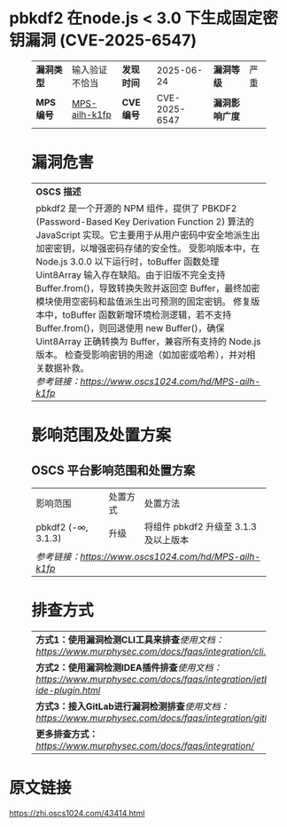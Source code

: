# pbkdf2 在node.js < 3.0 下生成固定密钥漏洞 (CVE-2025-6547)
<figure class="wp-block-table">
    <table>
        <tbody>
        <tr>
            <td><strong>漏洞类型</strong></td>
            <td>输入验证不恰当</td>
            <td><strong>发现时间</strong></td>
            <td>2025-06-24</td>
            <td><strong>漏洞等级</strong></td>
            <td>严重</td>
        </tr>
        <tr>
            <td><strong>MPS编号</strong></td>
            <td><a href="https://www.oscs1024.com/hd/MPS-ailh-k1fp">MPS-ailh-k1fp</a></td>
            <td><strong>CVE编号</strong></td>
            <td>CVE-2025-6547</td>
            <td><strong>漏洞影响广度</strong></td>
            <td></td>
        </tr>
        </tbody>
    </table>
</figure>


<figure class="wp-block-table">
    <h1 class="wp-block-heading">漏洞危害</h1>
    <table>
        <tbody>
        <tr>
            <td><strong>OSCS 描述</strong></td>
        </tr>
        <tr>
            <td>pbkdf2 是一个开源的 NPM 组件，提供了 PBKDF2 (Password-Based Key Derivation Function 2) 算法的 JavaScript 实现。它主要用于从用户密码中安全地派生出加密密钥，以增强密码存储的安全性。
受影响版本中，在 Node.js 3.0.0 以下运行时，toBuffer 函数处理 Uint8Array 输入存在缺陷。由于旧版不完全支持 Buffer.from()，导致转换失败并返回空 Buffer，最终加密模块使用空密码和盐值派生出可预测的固定密钥。
修复版本中，toBuffer 函数新增环境检测逻辑，若不支持 Buffer.from()，则回退使用 new Buffer()，确保 Uint8Array 正确转换为 Buffer，兼容所有支持的 Node.js 版本。
检查受影响密钥的用途（如加密或哈希），并对相关数据补救。<br><em>参考链接：<a
                    href="https://www.oscs1024.com/hd/MPS-ailh-k1fp">https://www.oscs1024.com/hd/MPS-ailh-k1fp</a></em>
            </td>
        </tr>
        </tbody>
    </table>
</figure>


<figure class="wp-block-table alignleft">
    <h1 class="wp-block-heading">影响范围及处置方案</h1>
    <h2 class="wp-block-heading"><strong>OSCS</strong> <strong>平台影响范围和处置方案</strong></h2>
    <table>
        <tbody>
        <tr>
            <td>影响范围</td>
            <td>处置方式</td>
            <td>处置方法</td>
        </tr>
        <tr><td rowspan="1">pbkdf2 (-∞, 3.1.3)</td><td>升级</td><td>将组件 pbkdf2 升级至 3.1.3 及以上版本</td></tr>
        <tr>
            <td colspan="3"><em>参考链接：</em><em><a
                    href="https://www.oscs1024.com/hd/MPS-ailh-k1fp">https://www.oscs1024.com/hd/MPS-ailh-k1fp</a></em></td>
        </tr>
        </tbody>
    </table>
</figure>


<figure class="wp-block-table">
    <h1 class="wp-block-heading">排查方式</h1>
    <table>
        <tbody>
        <tr>
            <td><strong>方式1：使用漏洞检测CLI工具来排查</strong><em>使用文档：<a
                    href="https://www.murphysec.com/docs/faqs/integration/cli.html">https://www.murphysec.com/docs/faqs/integration/cli.html</a></em>
            </td>
        </tr>
        <tr>
            <td><strong>方式2：使用漏洞检测IDEA插件排查</strong><em>使用文档：<a
                    href="https://www.murphysec.com/docs/faqs/integration/jetbrains-ide-plugin.html">https://www.murphysec.com/docs/faqs/integration/jetbrains-ide-plugin.html</a></em>
            </td>
        </tr>
        <tr>
            <td><strong>方式3：接入GitLab进行漏洞检测排查</strong><em>使用文档：<a
                    href="https://www.murphysec.com/docs/faqs/integration/gitlab.html">https://www.murphysec.com/docs/faqs/integration/gitlab.html</a></em>
            </td>
        </tr>
        <tr>
            <td><strong>更多排查方式：</strong><em><a
                    href="https://www.murphysec.com/docs/faqs/integration/">https://www.murphysec.com/docs/faqs/integration/</a></em>
            </td>
        </tr>
        </tbody>
    </table>
</figure>
<h1>原文链接</h1>
<p><a href="https://zhi.oscs1024.com/43414.html">https://zhi.oscs1024.com/43414.html</a></p>